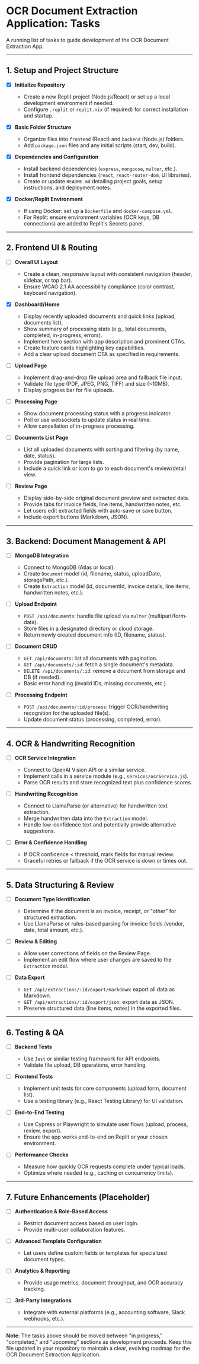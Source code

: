 # OCR Document Extraction Application: Tasks

A running list of tasks to guide development of the OCR Document Extraction App.

---

## 1. Setup and Project Structure

- [x] **Initialize Repository**  
  - Create a new Replit project (Node.js/React) or set up a local development environment if needed.  
  - Configure `.replit` or `replit.nix` (if required) for correct installation and startup.

- [x] **Basic Folder Structure**  
  - Organize files into `frontend` (React) and `backend` (Node.js) folders.  
  - Add `package.json` files and any initial scripts (start, dev, build).

- [x] **Dependencies and Configuration**  
  - Install backend dependencies (`express`, `mongoose`, `multer`, etc.).  
  - Install frontend dependencies (`react`, `react-router-dom`, UI libraries).  
  - Create or update `README.md` detailing project goals, setup instructions, and deployment notes.

- [x] **Docker/Replit Environment**  
  - If using Docker: set up a `Dockerfile` and `docker-compose.yml`.  
  - For Replit: ensure environment variables (OCR keys, DB connections) are added to Replit's Secrets panel.

---

## 2. Frontend UI & Routing

- [ ] **Overall UI Layout**  
  - Create a clean, responsive layout with consistent navigation (header, sidebar, or top bar).  
  - Ensure WCAG 2.1 AA accessibility compliance (color contrast, keyboard navigation).

- [x] **Dashboard/Home**  
  - Display recently uploaded documents and quick links (upload, documents list).  
  - Show summary of processing stats (e.g., total documents, completed, in-progress, errors).
  - Implement hero section with app description and prominent CTAs.
  - Create feature cards highlighting key capabilities.
  - Add a clear upload document CTA as specified in requirements.

- [ ] **Upload Page**  
  - Implement drag-and-drop file upload area and fallback file input.  
  - Validate file type (PDF, JPEG, PNG, TIFF) and size (<10MB).  
  - Display progress bar for file uploads.

- [ ] **Processing Page**  
  - Show document processing status with a progress indicator.  
  - Poll or use websockets to update status in real time.  
  - Allow cancellation of in-progress processing.

- [ ] **Documents List Page**  
  - List all uploaded documents with sorting and filtering (by name, date, status).  
  - Provide pagination for large lists.  
  - Include a quick link or icon to go to each document's review/detail view.

- [ ] **Review Page**  
  - Display side-by-side original document preview and extracted data.  
  - Provide tabs for invoice fields, line items, handwritten notes, etc.  
  - Let users edit extracted fields with auto-save or save button.  
  - Include export buttons (Markdown, JSON).

---

## 3. Backend: Document Management & API

- [ ] **MongoDB Integration**  
  - Connect to MongoDB (Atlas or local).  
  - Create `Document` model (id, filename, status, uploadDate, storagePath, etc.).  
  - Create `Extraction` model (id, documentId, invoice details, line items, handwritten notes, etc.).

- [ ] **Upload Endpoint**  
  - `POST /api/documents`: handle file upload via `multer` (multipart/form-data).  
  - Store files in a designated directory or cloud storage.  
  - Return newly created document info (ID, filename, status).

- [ ] **Document CRUD**  
  - `GET /api/documents`: list all documents with pagination.  
  - `GET /api/documents/:id`: fetch a single document's metadata.  
  - `DELETE /api/documents/:id`: remove a document from storage and DB (if needed).  
  - Basic error handling (invalid IDs, missing documents, etc.).

- [ ] **Processing Endpoint**  
  - `POST /api/documents/:id/process`: trigger OCR/handwriting recognition for the uploaded file(s).  
  - Update document status (processing, completed, error).

---

## 4. OCR & Handwriting Recognition

- [ ] **OCR Service Integration**  
  - Connect to OpenAI Vision API or a similar service.  
  - Implement calls in a service module (e.g., `services/ocrService.js`).  
  - Parse OCR results and store recognized text plus confidence scores.

- [ ] **Handwriting Recognition**  
  - Connect to LlamaParse (or alternative) for handwritten text extraction.  
  - Merge handwritten data into the `Extraction` model.  
  - Handle low-confidence text and potentially provide alternative suggestions.

- [ ] **Error & Confidence Handling**  
  - If OCR confidence < threshold, mark fields for manual review.  
  - Graceful retries or fallback if the OCR service is down or times out.

---

## 5. Data Structuring & Review

- [ ] **Document Type Identification**  
  - Determine if the document is an invoice, receipt, or "other" for structured extraction.  
  - Use LlamaParse or rules-based parsing for invoice fields (vendor, date, total amount, etc.).

- [ ] **Review & Editing**  
  - Allow user corrections of fields on the Review Page.  
  - Implement an edit flow where user changes are saved to the `Extraction` model.

- [ ] **Data Export**  
  - `GET /api/extractions/:id/export/markdown`: export all data as Markdown.  
  - `GET /api/extractions/:id/export/json`: export data as JSON.  
  - Preserve structured data (line items, notes) in the exported files.

---

## 6. Testing & QA

- [ ] **Backend Tests**  
  - Use `Jest` or similar testing framework for API endpoints.  
  - Validate file upload, DB operations, error handling.

- [ ] **Frontend Tests**  
  - Implement unit tests for core components (upload form, document list).  
  - Use a testing library (e.g., React Testing Library) for UI validation.

- [ ] **End-to-End Testing**  
  - Use Cypress or Playwright to simulate user flows (upload, process, review, export).  
  - Ensure the app works end-to-end on Replit or your chosen environment.

- [ ] **Performance Checks**  
  - Measure how quickly OCR requests complete under typical loads.  
  - Optimize where needed (e.g., caching or concurrency limits).

---

## 7. Future Enhancements (Placeholder)

- [ ] **Authentication & Role-Based Access**  
  - Restrict document access based on user login.  
  - Provide multi-user collaboration features.

- [ ] **Advanced Template Configuration**  
  - Let users define custom fields or templates for specialized document types.

- [ ] **Analytics & Reporting**  
  - Provide usage metrics, document throughput, and OCR accuracy tracking.

- [ ] **3rd-Party Integrations**  
  - Integrate with external platforms (e.g., accounting software, Slack webhooks, etc.).

---

**Note**: The tasks above should be moved between "in progress," "completed," and "upcoming" sections as development proceeds. Keep this file updated in your repository to maintain a clear, evolving roadmap for the OCR Document Extraction Application.
